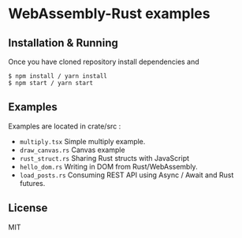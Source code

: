 # WebAssembly-Rust examples


## Installation & Running

Once you have cloned repository install dependencies and

```
$ npm install / yarn install
$ npm start / yarn start
```

## Examples

Examples are located in crate/src :

* `multiply.tsx` Simple multiply example.
* `draw_canvas.rs` Canvas example
* `rust_struct.rs` Sharing Rust structs with JavaScript
* `hello_dom.rs` Writing in DOM from Rust/WebAssembly.
* `load_posts.rs` Consuming REST API using Async / Await and Rust futures.


## License

MIT